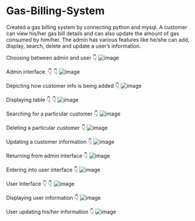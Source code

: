 # Gas-Billing-System

Created a gas billing system by connecting python and mysql.
A customer can view his/her gas bill details and can also update the amount of gas consumed by him/her.
The admin has various features like he/she can add, display, search, delete and update a user’s information.

Choosing between admin and user 👇
![image](https://user-images.githubusercontent.com/99164802/183684106-42398180-614f-4baf-aa20-bc6d4e0db85a.png)

Admin interface. 👇 👇
![image](https://user-images.githubusercontent.com/99164802/183685202-e4dc6070-cc6b-45d1-bc20-5a8b402c90dd.png)

Depicting how customer info is being added 👇
![image](https://user-images.githubusercontent.com/99164802/183686515-5f813c0e-d9ef-455f-a19c-aa57d35ca9ad.png)

Displaying table 👇 👇
![image](https://user-images.githubusercontent.com/99164802/183687095-7efb6d2e-4e59-47b7-8e3c-7f8f18313ad9.png)

Searching for a particular customer 👇
![image](https://user-images.githubusercontent.com/99164802/183687315-2ec6dd74-785e-4cad-a8ac-d14c28ef32a3.png)

Deleting a particular customer 👇
![image](https://user-images.githubusercontent.com/99164802/183687480-20970cba-9671-4099-9070-73f779818d59.png)

Updating a customer information 👇
![image](https://user-images.githubusercontent.com/99164802/183687685-89761511-f60f-46be-ab59-3beabd786111.png)

Returning from admin interface 👇
![image](https://user-images.githubusercontent.com/99164802/183687915-43abc7b4-af78-4ba7-aecc-cf9fec1831fc.png)

Entering into user interface 👇
![image](https://user-images.githubusercontent.com/99164802/183688096-c606eeaf-df11-42b3-ad60-9c5ec9fb9d9d.png)

User Interface 👇 👇
![image](https://user-images.githubusercontent.com/99164802/183688213-899de84c-b774-4491-a665-3e5fde86f15b.png)

Displaying user information 👇
![image](https://user-images.githubusercontent.com/99164802/183688432-b3e50aee-1aac-41b3-8ad7-c1fe6c81285b.png)

User updating his/her information 👇
![image](https://user-images.githubusercontent.com/99164802/183688633-51d30529-18da-4dff-af04-181e62f5924f.png)
